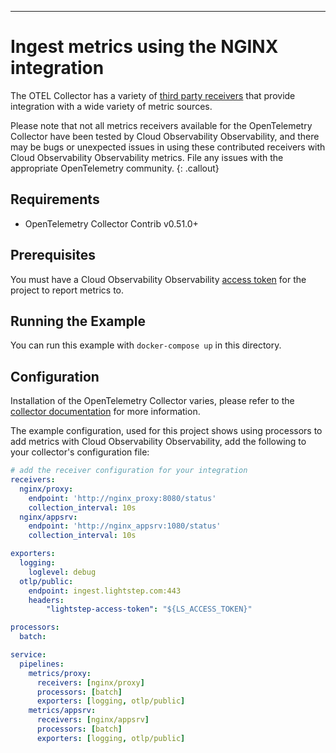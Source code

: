 ---
# Ingest metrics using the NGINX integration

The OTEL Collector has a variety of [third party receivers](https://github.com/open-telemetry/opentelemetry-collector-contrib/tree/master/receiver) that provide integration with a wide variety of metric sources.

Please note that not all metrics receivers available for the OpenTelemetry Collector have been tested by Cloud Observability Observability, and there may be bugs or unexpected issues in using these contributed receivers with Cloud Observability Observability metrics. File any issues with the appropriate OpenTelemetry community.
{: .callout}

## Requirements

* OpenTelemetry Collector Contrib v0.51.0+

## Prerequisites

You must have a Cloud Observability Observability [access token](/docs/create-and-manage-access-tokens) for the project to report metrics to.

## Running the Example

You can run this example with `docker-compose up` in this directory. 

## Configuration

Installation of the OpenTelemetry Collector varies, please refer to the [collector documentation](https://opentelemetry.io/docs/collector/) for more information.

The example configuration, used for this project shows using processors to add metrics with Cloud Observability Observability, add the following to your collector's configuration file:

``` yaml
# add the receiver configuration for your integration
receivers:
  nginx/proxy:
    endpoint: 'http://nginx_proxy:8080/status'
    collection_interval: 10s
  nginx/appsrv:
    endpoint: 'http://nginx_appsrv:1080/status'
    collection_interval: 10s

exporters:
  logging:
    loglevel: debug
  otlp/public:
    endpoint: ingest.lightstep.com:443
    headers:
        "lightstep-access-token": "${LS_ACCESS_TOKEN}"

processors:
  batch:

service:
  pipelines:
    metrics/proxy:
      receivers: [nginx/proxy]
      processors: [batch]
      exporters: [logging, otlp/public]
    metrics/appsrv:
      receivers: [nginx/appsrv]
      processors: [batch]
      exporters: [logging, otlp/public]
```
